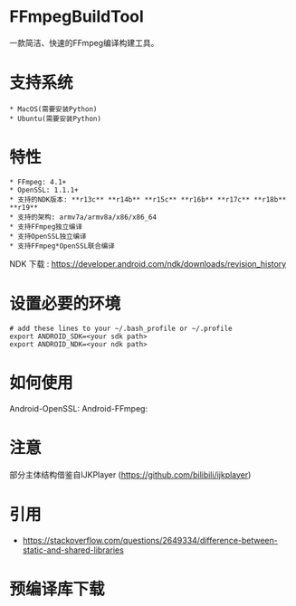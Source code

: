 
# FFmpegBuildTool

一款简洁、快速的FFmpeg编译构建工具。

# 支持系统

    * MacOS(需要安装Python)
    * Ubuntu(需要安装Python)

# 特性

    * FFmpeg: 4.1+
    * OpenSSL: 1.1.1+
    * 支持的NDK版本: **r13c** **r14b** **r15c** **r16b** **r17c** **r18b** **r19**
    * 支持的架构: armv7a/armv8a/x86/x86_64
    * 支持FFmpeg独立编译
    * 支持OpenSSL独立编译
    * 支持FFmpeg*OpenSSL联合编译

NDK 下载 : https://developer.android.com/ndk/downloads/revision_history


# 设置必要的环境

```
# add these lines to your ~/.bash_profile or ~/.profile
export ANDROID_SDK=<your sdk path>
export ANDROID_NDK=<your ndk path>
```

# 如何使用

 Android-OpenSSL:
 Android-FFmpeg:

# 注意

部分主体结构借鉴自IJKPlayer (https://github.com/bilibili/ijkplayer)

# 引用

 * https://stackoverflow.com/questions/2649334/difference-between-static-and-shared-libraries

# 预编译库下载